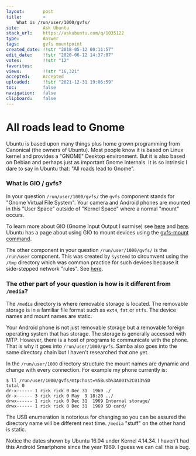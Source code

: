 ```yaml
---
layout:       post
title:        >
    What is ∕run∕user∕1000∕gvfs∕
site:         Ask Ubuntu
stack_url:    https://askubuntu.com/q/1035122
type:         Answer
tags:         gvfs mountpoint
created_date: !!str "2018-05-12 00:11:57"
edit_date:    !!str "2020-06-12 14:37:07"
votes:        !!str "12"
favorites:    
views:        !!str "16,321"
accepted:     Accepted
uploaded:     !!str "2021-12-31 19:06:59"
toc:          false
navigation:   false
clipboard:    false
---
```


# All roads lead to Gnome

Ubuntu is based upon many things plus home grown programming from Canonical (the owners of Ubuntu). Most people know it is based on Linux kernel and provides a "GNOME" Desktop environment. But it is also based on Debian and perhaps just as important Gnome Internals. It is so intrinsic I dare to say in Ubuntu that: "All roads lead to Gnome".

### What is GIO / gvfs?

In your question `/run/user/1000/gvfs/` the `gvfs` component stands for "Gnome Virtual File System". Your camera and Android phones are mounted in this "User Space" outside of "Kernel Space" where a normal "mount" occurs.

To learn more about GIO (Gnome Input Output I surmise) see [here][1] and [here][2]. Ubuntu has a page about using GIO to mount devices using the [gvfs-mount command][3].

The other component in your question `/run/user/1000/gvfs/` is the `/run/user` component. This was created by `systemd` to circumvent using the `/tmp` directory which was common practice for such devices because it side-stepped network "rules". See [here][4].

### The other part of your question is how is it different from `/media`?

The `/media` directory is where removable storage is located. The removable storage is in a familiar file format such as `ext4`, `fat` or `ntfs`. The device names and mount names are static.

Your Android phone is not just removable storage but a removable foreign operating system that has storage. The storage is generally accessed with MTP. However, there is a host of programs to communicate with the phone. That is why it goes into `/run/user/1000/gvfs`. Samba also goes into the same directory chain but I haven't researched that one yet. 

In the `/run/user/1000` directory structure the mount names are dynamic and change with every connection. For example my phone currently is:

``` 
$ ll /run/user/1000/gvfs/mtp:host=%5Busb%3A001%2C013%5D
total 0
dr-x------ 1 rick rick 0 Dec 31  1969 ./
dr-x------ 3 rick rick 0 May  9 18:20 ../
drwx------ 1 rick rick 0 Dec 31  1969 Internal storage/
drwx------ 1 rick rick 0 Dec 31  1969 SD card/

```

The USB enumeration is notorious for changing so you can be assured the directory name will be different next time. `/media` "stuff" on the other hand is static.

Notice the dates shown by Ubuntu 16.04 under Kernel 4.14.34. I haven't had this Android Smartphone since the year 1969. I guess we can call this a bug.

  [1]: https://developer.gnome.org/gio/stable/ch01.html
  [2]: https://developer.gnome.org/gio/stable/gio.html
  [3]: http://manpages.ubuntu.com/manpages/xenial/man1/gvfs-mount.1.html
  [4]: https://unix.stackexchange.com/a/162911/200094
